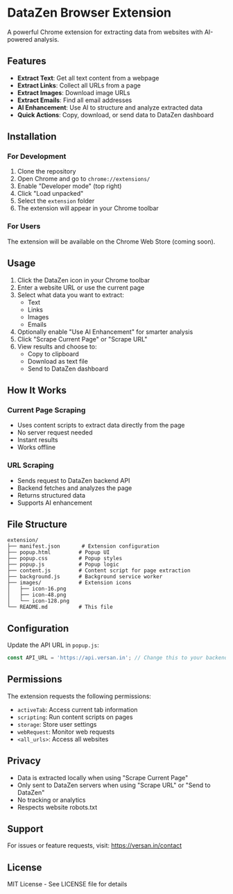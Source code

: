 # DataZen Browser Extension

A powerful Chrome extension for extracting data from websites with AI-powered analysis.

## Features

- **Extract Text**: Get all text content from a webpage
- **Extract Links**: Collect all URLs from a page
- **Extract Images**: Download image URLs
- **Extract Emails**: Find all email addresses
- **AI Enhancement**: Use AI to structure and analyze extracted data
- **Quick Actions**: Copy, download, or send data to DataZen dashboard

## Installation

### For Development

1. Clone the repository
2. Open Chrome and go to `chrome://extensions/`
3. Enable "Developer mode" (top right)
4. Click "Load unpacked"
5. Select the `extension` folder
6. The extension will appear in your Chrome toolbar

### For Users

The extension will be available on the Chrome Web Store (coming soon).

## Usage

1. Click the DataZen icon in your Chrome toolbar
2. Enter a website URL or use the current page
3. Select what data you want to extract:
   - Text
   - Links
   - Images
   - Emails
4. Optionally enable "Use AI Enhancement" for smarter analysis
5. Click "Scrape Current Page" or "Scrape URL"
6. View results and choose to:
   - Copy to clipboard
   - Download as text file
   - Send to DataZen dashboard

## How It Works

### Current Page Scraping
- Uses content scripts to extract data directly from the page
- No server request needed
- Instant results
- Works offline

### URL Scraping
- Sends request to DataZen backend API
- Backend fetches and analyzes the page
- Returns structured data
- Supports AI enhancement

## File Structure

```
extension/
├── manifest.json       # Extension configuration
├── popup.html         # Popup UI
├── popup.css          # Popup styles
├── popup.js           # Popup logic
├── content.js         # Content script for page extraction
├── background.js      # Background service worker
├── images/            # Extension icons
│   ├── icon-16.png
│   ├── icon-48.png
│   └── icon-128.png
└── README.md          # This file
```

## Configuration

Update the API URL in `popup.js`:

```javascript
const API_URL = 'https://api.versan.in'; // Change this to your backend URL
```

## Permissions

The extension requests the following permissions:

- `activeTab`: Access current tab information
- `scripting`: Run content scripts on pages
- `storage`: Store user settings
- `webRequest`: Monitor web requests
- `<all_urls>`: Access all websites

## Privacy

- Data is extracted locally when using "Scrape Current Page"
- Only sent to DataZen servers when using "Scrape URL" or "Send to DataZen"
- No tracking or analytics
- Respects website robots.txt

## Support

For issues or feature requests, visit: https://versan.in/contact

## License

MIT License - See LICENSE file for details

